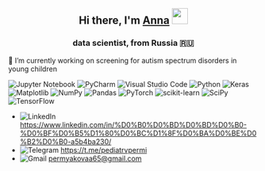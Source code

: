 
<h2 align="center">Hi there, I'm <a href="https://github.com/med-python/" target="_blank">Anna</a> 
<img src="https://github.com/blackcater/blackcater/raw/main/images/Hi.gif" height="32"/></h1>
<h3 align="center">data scientist,  from Russia 🇷🇺</h3>

🔭 I’m currently working on screening for autism spectrum disorders in young children 

![Jupyter Notebook](https://img.shields.io/badge/jupyter-%23FA0F00.svg?style=for-the-badge&logo=jupyter&logoColor=white)
![PyCharm](https://img.shields.io/badge/pycharm-143?style=for-the-badge&logo=pycharm&logoColor=black&color=black&labelColor=green)
![Visual Studio Code](https://img.shields.io/badge/Visual%20Studio%20Code-0078d7.svg?style=for-the-badge&logo=visual-studio-code&logoColor=white)
![Python](https://img.shields.io/badge/python-3670A0?style=for-the-badge&logo=python&logoColor=ffdd54)
![Keras](https://img.shields.io/badge/Keras-%23D00000.svg?style=for-the-badge&logo=Keras&logoColor=white)
![Matplotlib](https://img.shields.io/badge/Matplotlib-%23ffffff.svg?style=for-the-badge&logo=Matplotlib&logoColor=black)
![NumPy](https://img.shields.io/badge/numpy-%23013243.svg?style=for-the-badge&logo=numpy&logoColor=white)
![Pandas](https://img.shields.io/badge/pandas-%23150458.svg?style=for-the-badge&logo=pandas&logoColor=white)
![PyTorch](https://img.shields.io/badge/PyTorch-%23EE4C2C.svg?style=for-the-badge&logo=PyTorch&logoColor=white)
![scikit-learn](https://img.shields.io/badge/scikit--learn-%23F7931E.svg?style=for-the-badge&logo=scikit-learn&logoColor=white)
![SciPy](https://img.shields.io/badge/SciPy-%230C55A5.svg?style=for-the-badge&logo=scipy&logoColor=%white)
![TensorFlow](https://img.shields.io/badge/TensorFlow-%23FF6F00.svg?style=for-the-badge&logo=TensorFlow&logoColor=white)



- ![LinkedIn](https://img.shields.io/badge/linkedin-%230077B5.svg?style=for-the-badge&logo=linkedin&logoColor=white) https://www.linkedin.com/in/%D0%B0%D0%BD%D0%BD%D0%B0-%D0%BF%D0%B5%D1%80%D0%BC%D1%8F%D0%BA%D0%BE%D0%B2%D0%B0-a5b4ba230/
- ![Telegram](https://img.shields.io/badge/Telegram-2CA5E0?style=for-the-badge&logo=telegram&logoColor=white) https://t.me/pediatrvpermi
- ![Gmail](https://img.shields.io/badge/Gmail-D14836?style=for-the-badge&logo=gmail&logoColor=white) permyakovaa65@gmail.com


